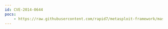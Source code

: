 ```yaml
---
id: CVE-2014-0644
pocs:
    - https://raw.githubusercontent.com/rapid7/metasploit-framework/master/modules/auxiliary/gather/emc_cta_xxe.rb
---
```

